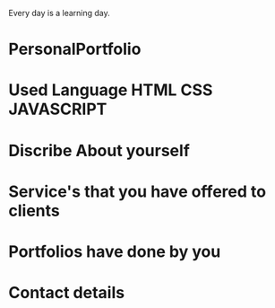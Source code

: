 Every day is a learning day.
# PersonalPortfolio
# Used Language HTML CSS JAVASCRIPT
# Discribe About yourself 
# Service's that you have offered to clients
# Portfolios have done by you
# Contact details 

